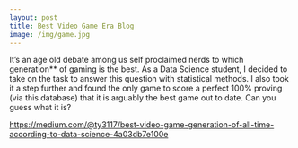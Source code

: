 ```yaml
---
layout: post
title: Best Video Game Era Blog
image: /img/game.jpg
---
```


It’s an age old debate among us self proclaimed nerds to which generation** of gaming is the best. As a Data Science student, I decided to
take on the task to answer this question with statistical methods. I also took it a step further and found the only game to score a perfect 
100% proving (via this database) that it is arguably the best game out to date. Can you guess what it is?

https://medium.com/@ty3117/best-video-game-generation-of-all-time-according-to-data-science-4a03db7e100e
